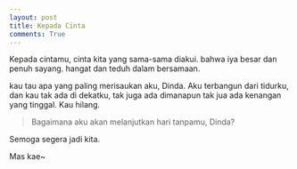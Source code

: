 ```yaml
---
layout: post
title: Kepada Cinta
comments: True
---
```


Kepada cintamu, cinta kita yang sama-sama diakui. bahwa iya besar dan penuh sayang.
hangat dan teduh dalam bersamaan.

kau tau apa yang paling merisaukan aku, Dinda. Aku terbangun dari tidurku, dan kau tak ada di dekatku, tak juga ada dimanapun tak jua ada kenangan yang tinggal. Kau hilang.

> Bagaimana aku akan melanjutkan hari tanpamu, Dinda?

Semoga segera jadi kita.

Mas kae~